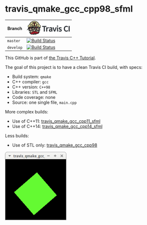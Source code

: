 # travis_qmake_gcc_cpp98_sfml

Branch   |[![Travis CI logo](TravisCI.png)](https://travis-ci.org)
---------|--------------------------------------------------------
`master` |[![Build Status](https://travis-ci.org/richelbilderbeek/travis_qmake_gcc_cpp98_sfml.svg?branch=master)](https://travis-ci.org/richelbilderbeek/travis_qmake_gcc_cpp98_sfml)
`develop`|[![Build Status](https://travis-ci.org/richelbilderbeek/travis_qmake_gcc_cpp98_sfml.svg?branch=develop)](https://travis-ci.org/richelbilderbeek/travis_qmake_gcc_cpp98_sfml)

This GitHub is part of [the Travis C++ Tutorial](https://github.com/richelbilderbeek/travis_cpp_tutorial).

The goal of this project is to have a clean Travis CI build, with specs:
 * Build system: `qmake`
 * C++ compiler: `gcc`
 * C++ version: `C++98`
 * Libraries: `STL` and `SFML`
 * Code coverage: none
 * Source: one single file, `main.cpp`

More complex builds:
 * Use of C++11: [travis_qmake_gcc_cpp11_sfml](https://www.github.com/richelbilderbeek/travis_qmake_gcc_cpp11_sfml)
 * Use of C++14: [travis_qmake_gcc_cpp14_sfml](https://www.github.com/richelbilderbeek/travis_qmake_gcc_cpp14_sfml)

Less builds:
 * Use of STL only: [travis_qmake_gcc_cpp98](https://www.github.com/richelbilderbeek/travis_qmake_gcc_cpp98)

![Screenshot of travis_qmake_gcc_cpp98_sfml](travis_qmake_gcc_cpp98_sfml.png)